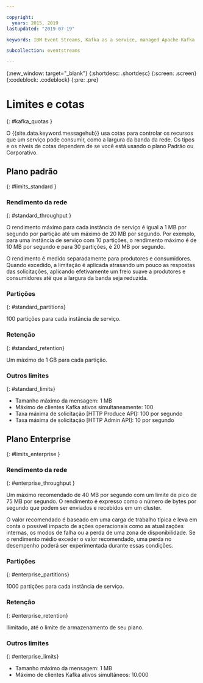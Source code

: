 ```yaml
---

copyright:
  years: 2015, 2019
lastupdated: "2019-07-19"

keywords: IBM Event Streams, Kafka as a service, managed Apache Kafka

subcollection: eventstreams

---
```


{:new_window: target="_blank"}
{:shortdesc: .shortdesc}
{:screen: .screen}
{:codeblock: .codeblock}
{:pre: .pre}


# Limites e cotas
{: #kafka_quotas }

O {{site.data.keyword.messagehub}} usa cotas para controlar os recursos que um serviço pode consumir, como a largura da banda da rede. Os tipos e os níveis de cotas dependem de se você está usando o plano Padrão ou Corporativo.

## Plano padrão
{: #limits_standard }

### Rendimento da rede
{: #standard_throughput }

O rendimento máximo para cada instância de serviço é igual a 1 MB por segundo por partição até um máximo de 20 MB por segundo. Por exemplo, para uma instância de serviço com 10 partições, o rendimento máximo é de 10 MB por segundo e para 30 partições, é 20 MB por segundo.

O rendimento é medido separadamente para produtores e consumidores. Quando excedido, a limitação é aplicada atrasando um pouco as respostas das solicitações, aplicando efetivamente um freio suave a produtores e consumidores até que a largura da banda seja reduzida.

### Partições
{: #standard_partitions}

100 partições para cada instância de serviço.

### Retenção
{: #standard_retention}

Um máximo de 1 GB para cada partição.

### Outros limites
{: #standard_limits}

* Tamanho máximo da mensagem: 1 MB
* Máximo de clientes Kafka ativos simultaneamente: 100
* Taxa máxima de solicitação [HTTP Produce API]: 100 por segundo
* Taxa máxima de solicitação [HTTP Admin API]: 10 por segundo

## Plano Enterprise
{: #limits_enterprise }

### Rendimento da rede
{: #enterprise_throughput }

Um máximo recomendado de 40 MB por segundo com um limite de pico de 75 MB por segundo. O rendimento é expresso como o número de bytes por segundo que podem ser enviados e recebidos em um cluster. 

O valor recomendado é baseado em uma carga de trabalho típica e leva em conta o possível impacto de ações operacionais como as atualizações internas, os modos de falha ou a perda de uma zona de disponibilidade. Se o rendimento médio exceder o valor recomendado, uma perda no desempenho poderá ser experimentada durante essas condições.


### Partições
{: #enterprise_partitions}

1000 partições para cada instância de serviço.

### Retenção
{: #enterprise_retention}

Ilimitado, até o limite de armazenamento de seu plano.

### Outros limites
{: #enterprise_limits}

*  Tamanho máximo da mensagem: 1 MB
*  Máximo de clientes Kafka ativos simultâneos: 10.000




















